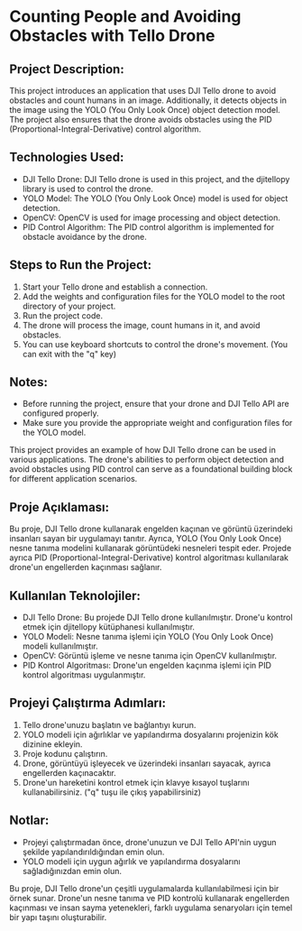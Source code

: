 # Counting People and Avoiding Obstacles with Tello Drone

## Project Description:
This project introduces an application that uses DJI Tello drone to avoid obstacles and count humans in an image. Additionally, it detects objects in the image using the YOLO (You Only Look Once) object detection model. The project also ensures that the drone avoids obstacles using the PID (Proportional-Integral-Derivative) control algorithm.

## Technologies Used:
- DJI Tello Drone: DJI Tello drone is used in this project, and the djitellopy library is used to control the drone.
- YOLO Model: The YOLO (You Only Look Once) model is used for object detection.
- OpenCV: OpenCV is used for image processing and object detection.
- PID Control Algorithm: The PID control algorithm is implemented for obstacle avoidance by the drone.

## Steps to Run the Project:
1. Start your Tello drone and establish a connection.
2. Add the weights and configuration files for the YOLO model to the root directory of your project.
3. Run the project code.
4. The drone will process the image, count humans in it, and avoid obstacles.
5. You can use keyboard shortcuts to control the drone's movement. (You can exit with the "q" key)

## Notes:
- Before running the project, ensure that your drone and DJI Tello API are configured properly.
- Make sure you provide the appropriate weight and configuration files for the YOLO model.

This project provides an example of how DJI Tello drone can be used in various applications. The drone's abilities to perform object detection and avoid obstacles using PID control can serve as a foundational building block for different application scenarios.



## Proje Açıklaması:
Bu proje, DJI Tello drone kullanarak engelden kaçınan ve görüntü üzerindeki insanları sayan bir uygulamayı tanıtır. Ayrıca, YOLO (You Only Look Once) nesne tanıma modelini kullanarak görüntüdeki nesneleri tespit eder. Projede ayrıca PID (Proportional-Integral-Derivative) kontrol algoritması kullanılarak drone'un engellerden kaçınması sağlanır.

## Kullanılan Teknolojiler:
- DJI Tello Drone: Bu projede DJI Tello drone kullanılmıştır. Drone'u kontrol etmek için djitellopy kütüphanesi kullanılmıştır.
- YOLO Modeli: Nesne tanıma işlemi için YOLO (You Only Look Once) modeli kullanılmıştır.
- OpenCV: Görüntü işleme ve nesne tanıma için OpenCV kullanılmıştır.
- PID Kontrol Algoritması: Drone'un engelden kaçınma işlemi için PID kontrol algoritması uygulanmıştır.

## Projeyi Çalıştırma Adımları:
1. Tello drone'unuzu başlatın ve bağlantıyı kurun.
2. YOLO modeli için ağırlıklar ve yapılandırma dosyalarını projenizin kök dizinine ekleyin.
3. Proje kodunu çalıştırın.
4. Drone, görüntüyü işleyecek ve üzerindeki insanları sayacak, ayrıca engellerden kaçınacaktır.
5. Drone'un hareketini kontrol etmek için klavye kısayol tuşlarını kullanabilirsiniz. ("q" tuşu ile çıkış yapabilirsiniz)

## Notlar:
- Projeyi çalıştırmadan önce, drone'unuzun ve DJI Tello API'nin uygun şekilde yapılandırıldığından emin olun.
- YOLO modeli için uygun ağırlık ve yapılandırma dosyalarını sağladığınızdan emin olun.

Bu proje, DJI Tello drone'un çeşitli uygulamalarda kullanılabilmesi için bir örnek sunar. Drone'un nesne tanıma ve PID kontrolü kullanarak engellerden kaçınması ve insan sayma yetenekleri, farklı uygulama senaryoları için temel bir yapı taşını oluşturabilir.
